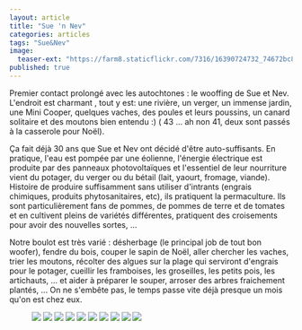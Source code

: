 ```yaml
---
layout: article
title: "Sue 'n Nev"
categories: articles
tags: "Sue&Nev"
image: 
  teaser-ext: "https://farm8.staticflickr.com/7316/16390724732_74672bc8a0.jpg"
published: true
---
```


Premier contact prolongé avec les autochtones : le wooffing de Sue et Nev. L'endroit est charmant , tout y est: une rivière, un verger, un immense jardin, une Mini Cooper, quelques vaches, des poules et leurs poussins, un canard solitaire et des moutons bien entendu :) ( 43 ... ah non 41, deux sont passés à la casserole pour Noël). 

Ça fait déjà 30 ans que Sue et Nev ont décidé d'être auto-suffisants. En pratique, l'eau est pompée par une éolienne, l'énergie électrique est produite par des panneaux photovoltaïques et l'essentiel de leur nourriture vient du potager, du verger ou du bétail (lait, yaourt, fromage, viande). Histoire de produire suffisamment sans utiliser d'intrants (engrais chimiques, produits phytosanitaires, etc), ils pratiquent la permaculture. Ils sont particulièrement fans de pommes, de pommes de terre et de tomates et en cultivent pleins de variétés différentes, pratiquent des croisements pour avoir des nouvelles sortes, ...

Notre boulot est très varié : désherbage (le principal job de tout bon woofer), fendre du bois, couper le sapin de Noël, aller chercher les vaches, trier les moutons, récolter des algues sur la plage qui serviront d'engrais pour le potager, cueillir les framboises, les groseilles, les petits pois, les artichauts, ... et aider à préparer le souper, arroser des arbres fraichement plantés, ... On ne s'embête pas, le temps passe vite déjà presque un mois qu'on est chez eux.

<figure class="half">
  <img src="https://farm9.staticflickr.com/8683/16390658292_6f9c0ce155_n.jpg">
  <img src="https://farm8.staticflickr.com/7316/16390724732_74672bc8a0_n.jpg">
  <img src="https://farm8.staticflickr.com/7379/16205687287_351e65c11b_n.jpg">
  <img src="https://farm8.staticflickr.com/7320/16204169700_49b80a90fe_n.jpg">
  <img src="https://farm9.staticflickr.com/8611/16204174340_f4576b3347_n.jpg">
  <img src="https://farm9.staticflickr.com/8590/16389787441_8c44a0468a_n.jpg">
  <img src="https://farm8.staticflickr.com/7405/16204138260_18a7c95ba9_n.jpg">
  <img src="https://farm8.staticflickr.com/7451/16391543055_08b191a5a8_n.jpg">
  <img src="https://farm8.staticflickr.com/7422/16205305319_a3d7fff278_n.jpg">
  <img src="https://farm8.staticflickr.com/7459/16205300099_6a2a191151_n.jpg">
  <img src="">
  <img src="">
</figure>

